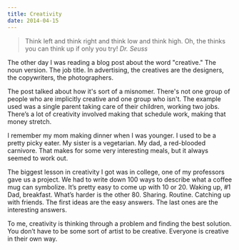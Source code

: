 ```yaml
---
title: Creativity
date: 2014-04-15
---
```


> Think left and think right and think low and think high. Oh, the thinks you can think up if only you try! <cite>Dr. Seuss</cite>

The other day I was reading a blog post about the word "creative." The noun version. The job title. In advertising, the creatives are the designers, the copywriters, the photographers.

The post talked about how it's sort of a misnomer. There's not one group of people who are implicitly creative and one group who isn't. The example used was a single parent taking care of their children, working two jobs. There’s a lot of creativity involved making that schedule work, making that money stretch.

I remember my mom making dinner when I was younger. I used to be a pretty picky eater. My sister is a vegetarian. My dad, a red-blooded carnivore. That makes for some very interesting meals, but it always seemed to work out.

The biggest lesson in creativity I got was in college, one of my professors gave us a project. We had to write down 100 ways to describe what a coffee mug can symbolize. It’s pretty easy to come up with 10 or 20. Waking up, #1 Dad, breakfast. What’s harder is the other 80. Sharing. Routine. Catching up with friends. The first ideas are the easy answers. The last ones are the interesting answers.

To me, creativity is thinking through a problem and finding the best solution. You don’t have to be some sort of artist to be creative. Everyone is creative in their own way.
